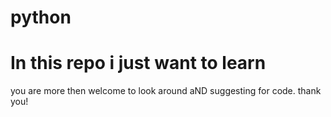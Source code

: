 # python 
# In this repo i just want to learn
you are more then welcome to look around aND suggesting for code.
thank you!
